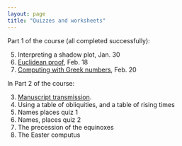 ```yaml
---
layout: page
title: "Quizzes and worksheets"
---
```


Part 1 of the course (all completed successfully):

5. Interpreting a shadow plot, Jan. 30
1. [Euclidean proof](euclid/), Feb. 18
2. [Computing with Greek numbers](numbers/), Feb. 20

In Part 2 of the course:


3. [Manuscript transmission](manuscripts/).
4. Using a table of obliquities, and a table of rising times
5. Names places quiz 1
6. Names, places quiz 2
7. The precession of the equinoxes
8. The Easter computus
